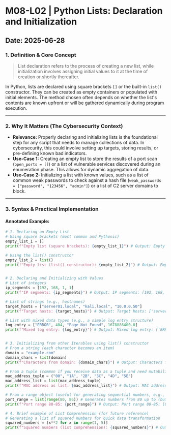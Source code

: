 # M08-L02 | Python Lists: Declaration and Initialization

**Date:** 2025-06-28
---
### 1. Definition & Core Concept
> List declaration refers to the process of creating a new list, while initialization involves assigning initial values to it at the time of creation or shortly thereafter.

In Python, lists are declared using square brackets `[]` or the built-in `list()` constructor. They can be created as empty containers or populated with initial elements. The method chosen often depends on whether the list's contents are known upfront or will be gathered dynamically during program execution.

---
### 2. Why It Matters (The Cybersecurity Context)
* **Relevance:** Properly declaring and initializing lists is the foundational step for any script that needs to manage collections of data. In cybersecurity, this could involve setting up targets, storing results, or pre-defining known bad indicators.
* **Use-Case 1:** Creating an empty list to store the results of a port scan (`open_ports = []`) or a list of vulnerable services discovered during an enumeration phase. This allows for dynamic aggregation of data.
* **Use-Case 2:** Initializing a list with known values, such as a list of common weak passwords to check against a hash file (`weak_passwords = ["password", "123456", "admin"]`) or a list of C2 server domains to block.

---
### 3. Syntax & Practical Implementation
#### Annotated Example:
```python
# 1. Declaring an Empty List
# Using square brackets (most common and Pythonic)
empty_list_1 = []
print(f"Empty list (square brackets): {empty_list_1}") # Output: Empty list (square brackets): []

# Using the list() constructor
empty_list_2 = list()
print(f"Empty list (list() constructor): {empty_list_2}") # Output: Empty list (list() constructor): []


# 2. Declaring and Initializing with Values
# List of integers
ip_segments = [192, 168, 1, 1]
print(f"IP segments: {ip_segments}") # Output: IP segments: [192, 168, 1, 1]

# List of strings (e.g., hostnames)
target_hosts = ["server01.local", "kali.local", "10.0.0.50"]
print(f"Target hosts: {target_hosts}") # Output: Target hosts: ['server01.local', 'kali.local', '10.0.0.50']

# List with mixed data types (e.g., a simple log entry structure)
log_entry = ["ERROR", 404, "Page Not Found", 1678886400.0]
print(f"Mixed log entry: {log_entry}") # Output: Mixed log entry: ['ERROR', 404, 'Page Not Found', 1678886400.0]


# 3. Initializing from other Iterables using list() constructor
# From a string (each character becomes an item)
domain = "example.com"
domain_chars = list(domain)
print(f"Characters from domain: {domain_chars}") # Output: Characters from domain: ['e', 'x', 'a', 'm', 'p', 'l', 'e', '.', 'c', 'o', 'm']

# From a tuple (common if you receive data as a tuple and need mutability)
mac_address_tuple = ("00", "1A", "2B", "3C", "4D", "5E")
mac_address_list = list(mac_address_tuple)
print(f"MAC address as list: {mac_address_list}") # Output: MAC address as list: ['00', '1A', '2B', '3C', '4D', '5E']

# From a range object (useful for generating sequential numbers, e.g., port ranges)
port_range = list(range(80, 86)) # Generates numbers from 80 up to (but not including) 86
print(f"Port range 80-85: {port_range}") # Output: Port range 80-85: [80, 81, 82, 83, 84, 85]

# 4. Brief example of List Comprehension (for future reference)
# Generating a list of squared numbers for quick data transformation
squared_numbers = [x**2 for x in range(1, 5)]
print(f"Squared numbers (list comprehension): {squared_numbers}") # Output: Squared numbers (list comprehension): [1, 4, 9, 16]